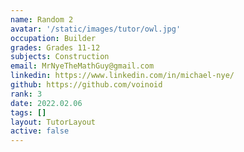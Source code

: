 ```yaml
---
name: Random 2
avatar: '/static/images/tutor/owl.jpg'
occupation: Builder
grades: Grades 11-12
subjects: Construction
email: MrNyeTheMathGuy@gmail.com
linkedin: https://www.linkedin.com/in/michael-nye/
github: https://github.com/voinoid
rank: 3
date: 2022.02.06
tags: []
layout: TutorLayout
active: false
---
```

